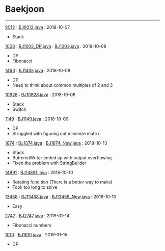 # Baekjoon
-----
[9012](https://boj.kr/9012) : [BJ9012.java](src/BJ9012.java) : 2018-10-07

- Stack

[1003](https://boj.kr/1003) :
[BJ1003_DP.java](src/BJ1003_DP.java) :
[BJ1003.java](src/BJ1003.java) :
2018-10-08

- DP
- Fibonacci


[1463](http://boj.kr/1463) :
[BJ1463.java](src/BJ1463.java) :
2018-10-08

- DP
- Need to think about common multiples of 2 and 3


[10828](http://boj.kr/10828) :
[BJ10828.java](src/BJ10828.java) :
2018-10-08

- Stack
- Switch

[1149](http://boj.kr/1149) :
[BJ1149.java](src/BJ1149.java) :
2018-10-09

- DP
- Struggled with figuring out minimize matrix

[1874](http://boj.kr/1874) :
[BJ1874.java](src/BJ1874.java) :
[BJ1874_New.java](src/BJ1874_New.java) :
2018-10-10

- Stack
- BufferedWriter ended up with output overflowing
- Fixed the problem with StringBuilder


[14891](http://boj.kr/14891) :
[BJ14891.java](src/BJ14891.java) :
2018-10-10

- Rotating funcition (There is a better way to make)
- Took too long to solve


[13458](http://boj.kr/13458) :
[BJ13458.java](src/BJ13458.java) :
[BJ13458_New.java](src/BJ13458_New.java) :
2018-10-13

- Easy

[2747](http://boj.kr/2747) :
[BJ2747.java](src/BJ2747.java) :
2019-01-14

- Fibonacci numbers

[1010](http://boj.kr/1010) :
[BJ1010.java](src/BJ1010.java) :
2019-01-15

- DP